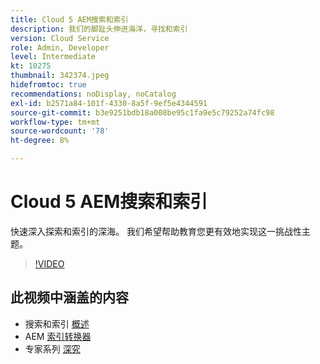 ```yaml
---
title: Cloud 5 AEM搜索和索引
description: 我们的脚趾头伸进海洋，寻找和索引
version: Cloud Service
role: Admin, Developer
level: Intermediate
kt: 10275
thumbnail: 342374.jpeg
hidefromtoc: true
recommendations: noDisplay, noCatalog
exl-id: b2571a84-101f-4330-8a5f-9ef5e4344591
source-git-commit: b3e9251bdb18a008be95c1fa9e5c79252a74fc98
workflow-type: tm+mt
source-wordcount: '78'
ht-degree: 8%

---
```


# Cloud 5 AEM搜索和索引

快速深入探索和索引的深海。 我们希望帮助教育您更有效地实现这一挑战性主题。

>[!VIDEO](https://video.tv.adobe.com/v/342374?quality=12&learn=on)

## 此视频中涵盖的内容

+ 搜索和索引 [概述](https://experienceleague.adobe.com/docs/experience-manager-cloud-service/content/operations/indexing.html)
+ AEM [索引转换器](https://experienceleague.adobe.com/docs/experience-manager-cloud-service/content/migration-journey/refactoring-tools/index-converter.html)
+ 专家系列 [深究](../../cloud-service/migration/moving-to-aem-as-a-cloud-service/search-and-indexing.md)
